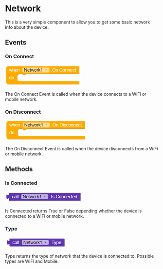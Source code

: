 # Network

This is a very simple component to allow you to get some basic network info about the device.

## Events

### On Connect

![](../../.gitbook/assets/onconnect.png)

The On Connect Event is called when the device connects to a WiFi or mobile network.

### On Disconnect

![](../../.gitbook/assets/ondisconnect.png)

The On Disconnect Event is called when the device disconnects from a WiFi or mobile network.

## Methods

### Is Connected

![](../../.gitbook/assets/isconnected.png)

Is Connected returns True or False depending whether the device is connected to a WiFi or mobile network.

### Type

![](../../.gitbook/assets/type.png)

Type returns the type of network that the device is connected to. Possible types are WiFi and Mobile.

